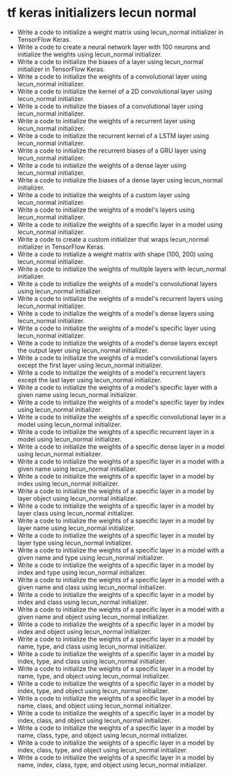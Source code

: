 # tf keras initializers lecun normal

- Write a code to initialize a weight matrix using lecun_normal initializer in TensorFlow Keras.
- Write a code to create a neural network layer with 100 neurons and initialize the weights using lecun_normal initializer.
- Write a code to initialize the biases of a layer using lecun_normal initializer in TensorFlow Keras.
- Write a code to initialize the weights of a convolutional layer using lecun_normal initializer.
- Write a code to initialize the kernel of a 2D convolutional layer using lecun_normal initializer.
- Write a code to initialize the biases of a convolutional layer using lecun_normal initializer.
- Write a code to initialize the weights of a recurrent layer using lecun_normal initializer.
- Write a code to initialize the recurrent kernel of a LSTM layer using lecun_normal initializer.
- Write a code to initialize the recurrent biases of a GRU layer using lecun_normal initializer.
- Write a code to initialize the weights of a dense layer using lecun_normal initializer.
- Write a code to initialize the biases of a dense layer using lecun_normal initializer.
- Write a code to initialize the weights of a custom layer using lecun_normal initializer.
- Write a code to initialize the weights of a model's layers using lecun_normal initializer.
- Write a code to initialize the weights of a specific layer in a model using lecun_normal initializer.
- Write a code to create a custom initializer that wraps lecun_normal initializer in TensorFlow Keras.
- Write a code to initialize a weight matrix with shape (100, 200) using lecun_normal initializer.
- Write a code to initialize the weights of multiple layers with lecun_normal initializer.
- Write a code to initialize the weights of a model's convolutional layers using lecun_normal initializer.
- Write a code to initialize the weights of a model's recurrent layers using lecun_normal initializer.
- Write a code to initialize the weights of a model's dense layers using lecun_normal initializer.
- Write a code to initialize the weights of a model's specific layer using lecun_normal initializer.
- Write a code to initialize the weights of a model's dense layers except the output layer using lecun_normal initializer.
- Write a code to initialize the weights of a model's convolutional layers except the first layer using lecun_normal initializer.
- Write a code to initialize the weights of a model's recurrent layers except the last layer using lecun_normal initializer.
- Write a code to initialize the weights of a model's specific layer with a given name using lecun_normal initializer.
- Write a code to initialize the weights of a model's specific layer by index using lecun_normal initializer.
- Write a code to initialize the weights of a specific convolutional layer in a model using lecun_normal initializer.
- Write a code to initialize the weights of a specific recurrent layer in a model using lecun_normal initializer.
- Write a code to initialize the weights of a specific dense layer in a model using lecun_normal initializer.
- Write a code to initialize the weights of a specific layer in a model with a given name using lecun_normal initializer.
- Write a code to initialize the weights of a specific layer in a model by index using lecun_normal initializer.
- Write a code to initialize the weights of a specific layer in a model by layer object using lecun_normal initializer.
- Write a code to initialize the weights of a specific layer in a model by layer class using lecun_normal initializer.
- Write a code to initialize the weights of a specific layer in a model by layer name using lecun_normal initializer.
- Write a code to initialize the weights of a specific layer in a model by layer type using lecun_normal initializer.
- Write a code to initialize the weights of a specific layer in a model with a given name and type using lecun_normal initializer.
- Write a code to initialize the weights of a specific layer in a model by index and type using lecun_normal initializer.
- Write a code to initialize the weights of a specific layer in a model with a given name and class using lecun_normal initializer.
- Write a code to initialize the weights of a specific layer in a model by index and class using lecun_normal initializer.
- Write a code to initialize the weights of a specific layer in a model with a given name and object using lecun_normal initializer.
- Write a code to initialize the weights of a specific layer in a model by index and object using lecun_normal initializer.
- Write a code to initialize the weights of a specific layer in a model by name, type, and class using lecun_normal initializer.
- Write a code to initialize the weights of a specific layer in a model by index, type, and class using lecun_normal initializer.
- Write a code to initialize the weights of a specific layer in a model by name, type, and object using lecun_normal initializer.
- Write a code to initialize the weights of a specific layer in a model by index, type, and object using lecun_normal initializer.
- Write a code to initialize the weights of a specific layer in a model by name, class, and object using lecun_normal initializer.
- Write a code to initialize the weights of a specific layer in a model by index, class, and object using lecun_normal initializer.
- Write a code to initialize the weights of a specific layer in a model by name, class, type, and object using lecun_normal initializer.
- Write a code to initialize the weights of a specific layer in a model by index, class, type, and object using lecun_normal initializer.
- Write a code to initialize the weights of a specific layer in a model by name, index, class, type, and object using lecun_normal initializer.